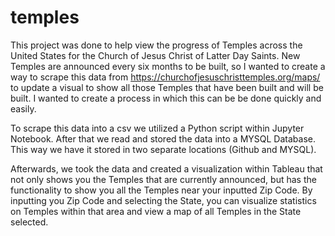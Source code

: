 # temples
This project was done to help view the progress of Temples across the United States for the Church of Jesus Christ of Latter Day Saints. New Temples are announced every six months to be built, so I wanted to create a way to scrape this data from https://churchofjesuschristtemples.org/maps/ to update a visual to show all those Temples that have been built and will be built. I wanted to create a process in which this can be be done quickly and easily.

To scrape this data into a csv we utilized a Python script within Jupyter Notebook. After that we read and stored the data into a MYSQL Database. This way we have it stored in two separate locations (Github and MYSQL).

Afterwards, we took the data and created a visualization within Tableau that not only shows you the Temples that are currently announced, but has the functionality to show you all the Temples near your inputted Zip Code. By inputting you Zip Code and selecting the State, you can visualize statistics on Temples within that area and view a map of all Temples in the State selected.
